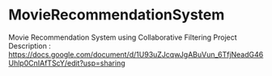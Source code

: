 # MovieRecommendationSystem
Movie Recommendation System using Collaborative Filtering
Project Description : https://docs.google.com/document/d/1U93uZJcqwJgABuVun_6TfjNeadG46Uhlp0CnIAfTScY/edit?usp=sharing
